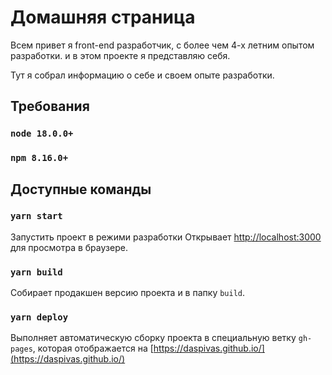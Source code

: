 # Домашняя страница

Всем привет я front-end разработчик, с более чем 4-х летним опытом разработки. и в этом проекте я представляю себя.

Тут я собрал информацию о себе и своем опыте разработки.

## Требования

### ``node 18.0.0+``

### ``npm 8.16.0+``

## Доступные команды

### `yarn start`

Запустить проект в режими разработки
Открывает [http://localhost:3000](http://localhost:3000) для просмотра в браузере.

### `yarn build`

Собирает продакшен версию проекта и в папку `build`.

### `yarn deploy`

Выполняет автоматическую сборку проекта в специальную ветку `gh-pages`, 
которая отображается на 
[https://daspivas.github.io/](https://daspivas.github.io/)
